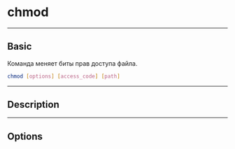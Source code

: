 # chmod
***
## Basic
Команда меняет биты прав доступа файла.
``` bash
chmod [options] [access_code] [path]
```
***
## Description
***
## Options
